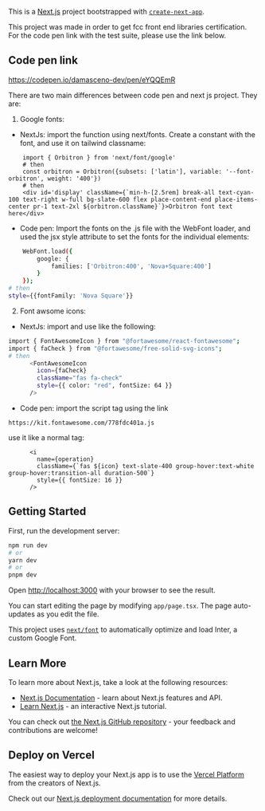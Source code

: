 This is a [Next.js](https://nextjs.org/) project bootstrapped with [`create-next-app`](https://github.com/vercel/next.js/tree/canary/packages/create-next-app).

This project was made in order to get fcc front end libraries certification.
For the code pen link with the test suite, please use the link below.

## Code pen link
https://codepen.io/damasceno-dev/pen/eYQQEmR

There are two main differences between code pen and next js project. They are:
1) Google fonts:
* NextJs: 
import the function using next/fonts. Create a constant with the font, and use it on tailwind classname:
``` 
    import { Orbitron } from 'next/font/google'
    # then
    const orbitron = Orbitron({subsets: ['latin'], variable: '--font-orbitron', weight: '400'})
    # then 
    <div id='display' className={`min-h-[2.5rem] break-all text-cyan-100 text-right w-full bg-slate-600 flex place-content-end place-items-center pr-1 text-2xl ${orbitron.className}`}>Orbitron font text here</div>
```

* Code pen: 
Import the fonts on the .js file with the WebFont loader, and used the jsx style attribute to set the fonts for the individual elements:
    
```bash
	WebFont.load({
		google: {
			families: ['Orbitron:400', 'Nova+Square:400']
		}
	});
# then
style={{fontFamily: 'Nova Square'}}
```

2) Font awsome icons:

* NextJs: 
import and use like the following: 
```bash
import { FontAwesomeIcon } from "@fortawesome/react-fontawesome";
import { faCheck } from "@fortawesome/free-solid-svg-icons";
# then
      <FontAwesomeIcon
        icon={faCheck}
        className="fas fa-check"
        style={{ color: "red", fontSize: 64 }}
      />
```
* Code pen:
import the script tag using the link
```
https://kit.fontawesome.com/778fdc401a.js
```
use it like a normal tag: 
```
      <i
        name={operation}
        className={`fas ${icon} text-slate-400 group-hover:text-white group-hover:transition-all duration-500`}
        style={{ fontSize: 16 }}
      />
```



## Getting Started

First, run the development server:

```bash
npm run dev
# or
yarn dev
# or
pnpm dev
```

Open [http://localhost:3000](http://localhost:3000) with your browser to see the result.

You can start editing the page by modifying `app/page.tsx`. The page auto-updates as you edit the file.

This project uses [`next/font`](https://nextjs.org/docs/basic-features/font-optimization) to automatically optimize and load Inter, a custom Google Font.

## Learn More

To learn more about Next.js, take a look at the following resources:

- [Next.js Documentation](https://nextjs.org/docs) - learn about Next.js features and API.
- [Learn Next.js](https://nextjs.org/learn) - an interactive Next.js tutorial.

You can check out [the Next.js GitHub repository](https://github.com/vercel/next.js/) - your feedback and contributions are welcome!

## Deploy on Vercel

The easiest way to deploy your Next.js app is to use the [Vercel Platform](https://vercel.com/new?utm_medium=default-template&filter=next.js&utm_source=create-next-app&utm_campaign=create-next-app-readme) from the creators of Next.js.

Check out our [Next.js deployment documentation](https://nextjs.org/docs/deployment) for more details.
